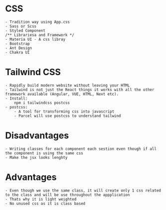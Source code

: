 # CSS 
    - Tradition way using App.css
    - Sass or Scss
    - Styled Component
    /** Librariesa and Framework */
    - Materia UI - A css libray
    - Bootstrap
    - Ant Design
    - Chakra UI

# Tailwind CSS
    - Rapidly build modern website without leaving your HTML
    - Tailwind is not just the React things it works with all the other framework available (Angular, VUE, HTML, Next etc).
    - Install:
        npm i tailwindcss postcss
    - postcss: 
        - A tool for transforming css into javascript
        - Parcel will use postcss to understand tailwind

# Disadvantages
    - Writing classes for each component each sestion even though if all the component is using the same css
    - Make the jsx looks lenghty

# Advantages
    - Even though we use the same class, it will create only 1 css related to the class and will be use throughout the appplication
    - Thats why it is light weighted
    - No unused css as it is class based